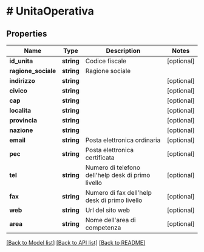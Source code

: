 # # UnitaOperativa

## Properties

Name | Type | Description | Notes
------------ | ------------- | ------------- | -------------
**id_unita** | **string** | Codice fiscale | [optional]
**ragione_sociale** | **string** | Ragione sociale |
**indirizzo** | **string** |  | [optional]
**civico** | **string** |  | [optional]
**cap** | **string** |  | [optional]
**localita** | **string** |  | [optional]
**provincia** | **string** |  | [optional]
**nazione** | **string** |  | [optional]
**email** | **string** | Posta elettronica ordinaria | [optional]
**pec** | **string** | Posta elettronica certificata | [optional]
**tel** | **string** | Numero di telefono dell&#39;help desk di primo livello | [optional]
**fax** | **string** | Numero di fax dell&#39;help desk di primo livello | [optional]
**web** | **string** | Url del sito web | [optional]
**area** | **string** | Nome dell&#39;area di competenza | [optional]

[[Back to Model list]](../../README.md#models) [[Back to API list]](../../README.md#endpoints) [[Back to README]](../../README.md)
